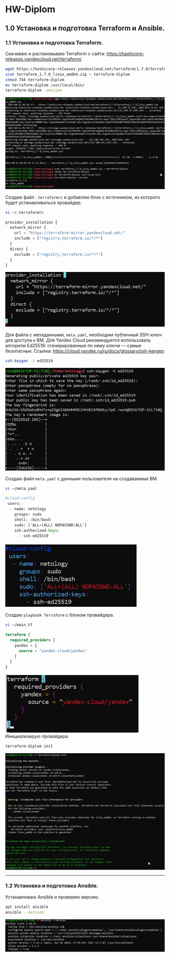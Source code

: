 # HW-Diplom
## 1.0 Установка и подготовка Terraform и Ansible.
### 1.1 Установка и подготовка Terraform.
Скачиваю и распаковываю Terraform с сайта: https://hashicorp-releases.yandexcloud.net/terraform/
```bash
wget https://hashicorp-releases.yandexcloud.net/terraform/1.7.0/terraform_1.7.0_linux_amd64.zip
zcat terraform_1.7.0_linux_amd64.zip > terraform-diplom
chmod 744 terraform-diplom
mv terraform-diplom /usr/local/bin/
terraform-diplom -version
```
![](https://github.com/EgorGEgor/HW-Diplom/blob/main/terraform.jpg)

Создаю файл `.terraformrc` и добавляю блок с источником, из которого будет устанавливаться провайдер.
```bash
vi ~/.terraformrc
```
```terraform
provider_installation {
  network_mirror {
    url = "https://terraform-mirror.yandexcloud.net/"
    include = ["registry.terraform.io/*/*"]
  }
  direct {
    exclude = ["registry.terraform.io/*/*"]
  }
}
```
![](https://github.com/EgorGEgor/HW-Diplom/blob/main/terraform-1.jpg)

Для файла с метаданными, `meta.yaml`, необходим публичный SSH-ключ для доступа к ВМ. Для Yandex Cloud рекомендуется использовать алгоритм Ed25519: сгенерированные по нему ключи — самые безопасные. Ссылка: https://cloud.yandex.ru/ru/docs/glossary/ssh-keygen
```bash
ssh-keygen -t ed25519
```
![](https://github.com/EgorGEgor/HW-Diplom/blob/main/ssh.jpg)

Создаю файл `meta.yaml` с данными пользователя на создаваемые ВМ.
```bash
vi ~/meta.yaml
```
```terraform
#cloud-config
 users:
  - name: netology
    groups: sudo
    shell: /bin/bash
    sudo: ['ALL=(ALL) NOPASSWD:ALL']
    ssh-authorized-keys:
      - ssh-ed25519
```
![](https://github.com/EgorGEgor/HW-Diplom/blob/main/meta.jpg)

Создаю `playbook Terraform` c блоком провайдера.
```bash
vi ~/main.tf
```
```terraform
terraform {
  required_providers {
    yandex = {
      source = "yandex-cloud/yandex"
    }
  }
}
```
![](https://github.com/EgorGEgor/HW-Diplom/blob/main/main.jpg)
Инициализирую провайдера.
```bash
terraform-diplom init
```
![](https://github.com/EgorGEgor/HW-Diplom/blob/main/init.jpg)

---
### 1.2 Установка и подготовка Ansible.
Устанавливаю Ansible и проверяю версию.
```bash
apt install ansible
ansible --version
```
![](https://github.com/EgorGEgor/HW-Diplom/blob/main/ansible.jpg)


